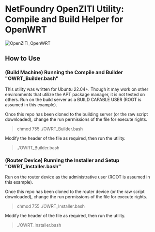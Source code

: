 # NetFoundry OpenZITI Utility: Compile and Build Helper for OpenWRT

![OpenZITI_OpenWRT][PS-shield]

## How to Use

### (Build Machine) Running the Compile and Builder "OWRT_Builder.bash"
This utility was written for Ubuntu 22.04+.  Though it may work on other environments that utilize the APT package manager, it is not tested on others.  Run on the build server as a BUILD CAPABLE USER (ROOT is assumed in this example).

Once this repo has been cloned to the building server (or the raw script downloaded), change the run permissions of the file for execute rights. 
> chmod 755 ./OWRT_Builder.bash

Modify the header of the file as required, then run the utility.
> ./OWRT_Builder.bash

### (Router Device) Running the Installer and Setup "OWRT_Installer.bash"
Run on the router device as the administrative user (ROOT is assumed in this example).

Once this repo has been cloned to the router device (or the raw script downloaded), change the run permissions of the file for execute rights. 
> chmod 755 ./OWRT_Installer.bash

Modify the header of the file as required, then run the utility.
> ./OWRT_Installer.bash

[PS-shield]: https://img.shields.io/badge/Code%20Basis-Linux%20BASH-blue.svg